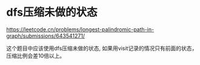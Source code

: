 # dfs压缩未做的状态
https://leetcode.cn/problems/longest-palindromic-path-in-graph/submissions/643541271/

这个题目中应该使用dfs压缩未做的状态, 如果用visit记录的情况只有前面的状态，压缩比例会差10倍以上。
